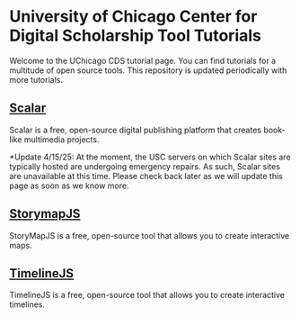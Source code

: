 # University of Chicago Center for Digital Scholarship Tool Tutorials

Welcome to the UChicago CDS tutorial page. You can find tutorials for a multitude of open source tools. This repository is updated periodically with more tutorials.

## [Scalar](https://github.com/fortefairy/cds-tool-tutorials/blob/main/scalar-1.md)
Scalar is a free, open-source digital publishing platform that creates book-like multimedia projects.

*Update 4/15/25: At the moment, the USC servers on which Scalar sites are typically hosted are undergoing emergency repairs. As such, Scalar sites are unavailable at this time. Please check back later as we will update this page as soon as we know more.

## [StorymapJS](https://github.com/fortefairy/cds-tool-tutorials/blob/main/storymapsjs.md)
StoryMapJS is a free, open-source tool that allows you to create interactive maps.

## [TimelineJS](https://github.com/fortefairy/cds-tool-tutorials/blob/main/timelinejs.md)
TimelineJS is a free, open-source tool that allows you to create interactive timelines.